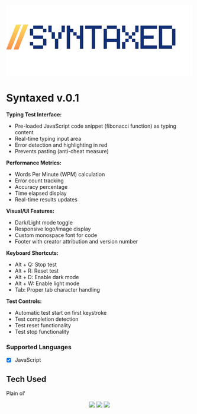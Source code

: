 ![Syntaxed](full_Logo.png)
# Syntaxed v.0.1

**Typing Test Interface:**
- Pre-loaded JavaScript code snippet (fibonacci function) as typing content
- Real-time typing input area
- Error detection and highlighting in red
- Prevents pasting (anti-cheat measure)

**Performance Metrics:**
- Words Per Minute (WPM) calculation
- Error count tracking
- Accuracy percentage
- Time elapsed display
- Real-time results updates

**Visual/UI Features:**
- Dark/Light mode toggle
- Responsive logo/image display
- Custom monospace font for code
- Footer with creator attribution and version number

**Keyboard Shortcuts:**
- Alt + Q: Stop test
- Alt + R: Reset test
- Alt + D: Enable dark mode
- Alt + W: Enable light mode
- Tab: Proper tab character handling

**Test Controls:**
- Automatic test start on first keystroke
- Test completion detection
- Test reset functionality
- Test stop functionality


### Supported Languages
- [x] JavaScript

## Tech Used
Plain ol'
<div align=center>  
            <img src="https://cdn.jsdelivr.net/gh/devicons/devicon@latest/icons/html5/html5-plain-wordmark.svg" width=100/>
            <img src="https://cdn.jsdelivr.net/gh/devicons/devicon@latest/icons/css3/css3-plain-wordmark.svg" width=100/>
            <img src="https://cdn.jsdelivr.net/gh/devicons/devicon@latest/icons/javascript/javascript-original.svg" width=100/>          
</div>
